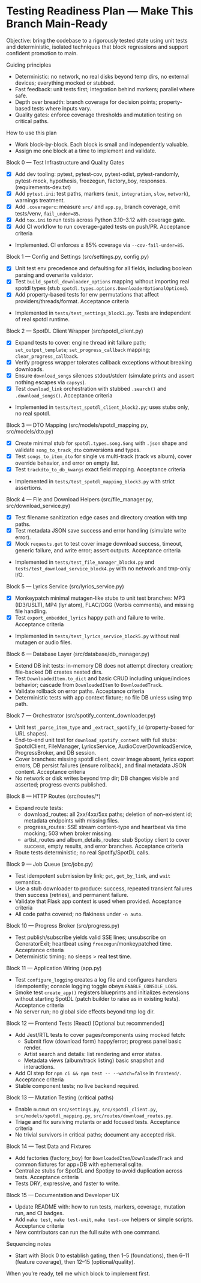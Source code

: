 # Testing Readiness Plan — Make This Branch Main-Ready

Objective: bring the codebase to a rigorously tested state using unit tests and deterministic, isolated techniques that block regressions and support confident promotion to main.

Guiding principles
- Deterministic: no network, no real disks beyond temp dirs, no external devices; everything mocked or stubbed.
- Fast feedback: unit tests first; integration behind markers; parallel where safe.
- Depth over breadth: branch coverage for decision points; property-based tests where inputs vary.
- Quality gates: enforce coverage thresholds and mutation testing on critical paths.

How to use this plan
- Work block-by-block. Each block is small and independently valuable.
- Assign me one block at a time to implement and validate.

Block 0 — Test Infrastructure and Quality Gates
- [x] Add dev tooling: pytest, pytest-cov, pytest-xdist, pytest-randomly, pytest-mock, hypothesis, freezegun, factory_boy, responses. (requirements-dev.txt)
- [x] Add `pytest.ini`: test paths, markers (`unit`, `integration`, `slow`, `network`), warnings treatment.
- [x] Add `.coveragerc`: measure `src/` and `app.py`, branch coverage, omit tests/venv, `fail_under=85`.
- [x] Add `tox.ini` to run tests across Python 3.10–3.12 with coverage gate.
- [x] Add CI workflow to run coverage-gated tests on push/PR.
Acceptance criteria
- Implemented. CI enforces ≥ 85% coverage via `--cov-fail-under=85`.

Block 1 — Config and Settings (src/settings.py, config.py)
- [x] Unit test env precedence and defaulting for all fields, including boolean parsing and overwrite validator.
- [x] Test `build_spotdl_downloader_options` mapping without importing real spotdl types (stub `spotdl.types.options.DownloaderOptionalOptions`).
- [x] Add property-based tests for env permutations that affect providers/threads/format.
Acceptance criteria
- Implemented in `tests/test_settings_block1.py`. Tests are independent of real spotdl runtime.

Block 2 — SpotDL Client Wrapper (src/spotdl_client.py)
- [x] Expand tests to cover: engine thread init failure path; `set_output_template`; `set_progress_callback` mapping; `clear_progress_callback`.
- [x] Verify progress wrapper tolerates callback exceptions without breaking downloads.
- [x] Ensure `download_songs` silences stdout/stderr (simulate prints and assert nothing escapes via `capsys`).
- [x] Test `download_link` orchestration with stubbed `.search()` and `.download_songs()`.
Acceptance criteria
- Implemented in `tests/test_spotdl_client_block2.py`; uses stubs only, no real spotdl.

Block 3 — DTO Mapping (src/models/spotdl_mapping.py, src/models/dto.py)
- [x] Create minimal stub for `spotdl.types.song.Song` with `.json` shape and validate `song_to_track_dto` conversions and types.
- [x] Test `songs_to_item_dto` for single vs multi-track (track vs album), cover override behavior, and error on empty list.
- [x] Test `trackdto_to_db_kwargs` exact field mapping.
Acceptance criteria
- Implemented in `tests/test_spotdl_mapping_block3.py` with strict assertions.

Block 4 — File and Download Helpers (src/file_manager.py, src/download_service.py)
- [x] Test filename sanitization edge cases and directory creation with tmp paths.
- [x] Test metadata JSON save success and error handling (simulate write error).
- [x] Mock `requests.get` to test cover image download success, timeout, generic failure, and write error; assert outputs.
Acceptance criteria
- Implemented in `tests/test_file_manager_block4.py` and `tests/test_download_service_block4.py` with no network and tmp-only I/O.

Block 5 — Lyrics Service (src/lyrics_service.py)
- [x] Monkeypatch minimal mutagen-like stubs to unit test branches: MP3 (ID3/USLT), MP4 (lyr atom), FLAC/OGG (Vorbis comments), and missing file handling.
- [x] Test `export_embedded_lyrics` happy path and failure to write.
Acceptance criteria
- Implemented in `tests/test_lyrics_service_block5.py` without real mutagen or audio files.

Block 6 — Database Layer (src/database/db_manager.py)
- Extend DB init tests: in-memory DB does not attempt directory creation; file-backed DB creates nested dirs.
- Test `DownloadedItem.to_dict` and basic CRUD including unique/indices behavior; cascade from `DownloadedItem` to `DownloadedTrack`.
- Validate rollback on error paths.
Acceptance criteria
- Deterministic tests with app context fixture; no file DB unless using tmp path.

Block 7 — Orchestrator (src/spotify_content_downloader.py)
- Unit test `_parse_item_type` and `_extract_spotify_id` (property-based for URL shapes).
- End-to-end unit test for `download_spotify_content` with full stubs: SpotdlClient, FileManager, LyricsService, AudioCoverDownloadService, ProgressBroker, and DB session.
- Cover branches: missing spotdl client, cover image absent, lyrics export errors, DB persist failures (ensure rollback), and final metadata JSON content.
Acceptance criteria
- No network or disk writes beyond tmp dir; DB changes visible and asserted; progress events published.

Block 8 — HTTP Routes (src/routes/*)
- Expand route tests:
  - download_routes: all 2xx/4xx/5xx paths; deletion of non-existent id; metadata endpoints with missing files.
  - progress_routes: SSE stream content-type and heartbeat via time mocking; 503 when broker missing.
  - artist_routes and album_details_routes: stub Spotipy client to cover success, empty results, and error branches.
Acceptance criteria
- Route tests deterministic; no real Spotify/SpotDL calls.

Block 9 — Job Queue (src/jobs.py)
- Test idempotent submission by link; `get`, `get_by_link`, and `wait` semantics.
- Use a stub downloader to produce: success, repeated transient failures then success (retries), and permanent failure.
- Validate that Flask app context is used when provided.
Acceptance criteria
- All code paths covered; no flakiness under `-n auto`.

Block 10 — Progress Broker (src/progress.py)
- Test publish/subscribe yields valid SSE lines; unsubscribe on GeneratorExit; heartbeat using `freezegun`/monkeypatched time.
Acceptance criteria
- Deterministic timing; no sleeps > real test time.

Block 11 — Application Wiring (app.py)
- Test `configure_logging` creates a log file and configures handlers idempotently; console logging toggle obeys `ENABLE_CONSOLE_LOGS`.
- Smoke test `create_app()` registers blueprints and initializes extensions without starting SpotDL (patch builder to raise as in existing tests).
Acceptance criteria
- No server run; no global side effects beyond tmp log dir.

Block 12 — Frontend Tests (React) [Optional but recommended]
- Add Jest/RTL tests to cover pages/components using mocked fetch:
  - Submit flow (download form) happy/error; progress panel basic render.
  - Artist search and details: list rendering and error states.
  - Metadata views (album/track listing) basic snapshot and interactions.
- Add CI step for `npm ci && npm test -- --watch=false` in `frontend/`.
Acceptance criteria
- Stable component tests; no live backend required.

Block 13 — Mutation Testing (critical paths)
- Enable `mutmut` on `src/settings.py`, `src/spotdl_client.py`, `src/models/spotdl_mapping.py`, `src/routes/download_routes.py`.
- Triage and fix surviving mutants or add focused tests.
Acceptance criteria
- No trivial survivors in critical paths; document any accepted risk.

Block 14 — Test Data and Fixtures
- Add factories (factory_boy) for `DownloadedItem`/`DownloadedTrack` and common fixtures for app+DB with ephemeral sqlite.
- Centralize stubs for SpotDL and Spotipy to avoid duplication across tests.
Acceptance criteria
- Tests DRY, expressive, and faster to write.

Block 15 — Documentation and Developer UX
- Update README with: how to run tests, markers, coverage, mutation run, and CI badges.
- Add `make test`, `make test-unit`, `make test-cov` helpers or simple scripts.
Acceptance criteria
- New contributors can run the full suite with one command.

Sequencing notes
- Start with Block 0 to establish gating, then 1–5 (foundations), then 6–11 (feature coverage), then 12–15 (optional/quality).

When you’re ready, tell me which block to implement first.
